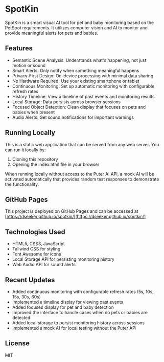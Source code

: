 # SpotKin

SpotKin is a smart visual AI tool for pet and baby monitoring based on the PetSpot requirements. It utilizes computer vision and AI to monitor and provide meaningful alerts for pets and babies.

## Features

- Semantic Scene Analysis: Understands what's happening, not just motion or sound
- Smart Alerts: Only notify when something meaningful happens
- Privacy-First Design: On-device processing with minimal data sharing
- No Hardware Required: Use your existing smartphone or tablet
- Continuous Monitoring: Set up automatic monitoring with configurable refresh rates
- History Timeline: View a timeline of past events and monitoring results
- Local Storage: Data persists across browser sessions
- Focused Object Detection: Clean display that focuses on pets and babies when present
- Audio Alerts: Get sound notifications for important warnings

## Running Locally

This is a static web application that can be served from any web server. You can run it locally by:

1. Cloning this repository
2. Opening the index.html file in your browser

When running locally without access to the Puter AI API, a mock AI will be activated automatically that provides random test responses to demonstrate the functionality.

## GitHub Pages

This project is deployed on GitHub Pages and can be accessed at [https://dseeker.github.io/spotkin/](https://dseeker.github.io/spotkin/)

## Technologies Used

- HTML5, CSS3, JavaScript
- Tailwind CSS for styling
- Font Awesome for icons
- Local Storage API for persisting monitoring history
- Web Audio API for sound alerts

## Recent Updates

- Added continuous monitoring with configurable refresh rates (5s, 10s, 15s, 30s, 60s)
- Implemented a timeline display for viewing past events
- Added focused display for pet and baby detection
- Improved the interface to handle cases when no pets or babies are detected
- Added local storage to persist monitoring history across sessions
- Implemented a mock AI for local testing without the Puter API

## License

MIT
